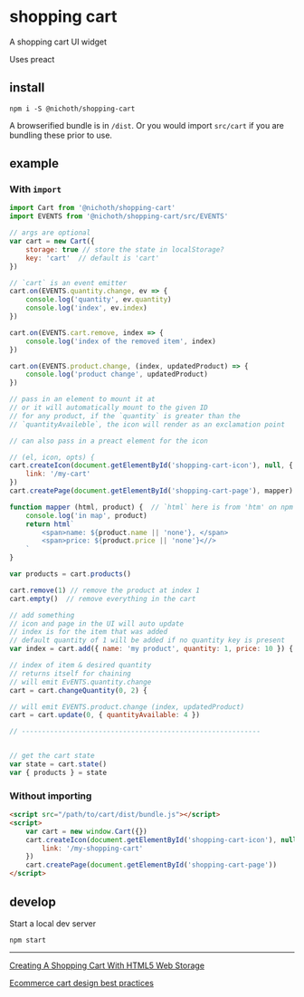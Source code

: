 # shopping cart

A shopping cart UI widget

Uses preact

## install

```
npm i -S @nichoth/shopping-cart
```

A browserified bundle is in `/dist`. Or you would import `src/cart` if you are bundling these prior to use.

## example

### With `import`
```js
import Cart from '@nichoth/shopping-cart'
import EVENTS from '@nichoth/shopping-cart/src/EVENTS'

// args are optional
var cart = new Cart({
    storage: true // store the state in localStorage?
    key: 'cart'  // default is 'cart'
})

// `cart` is an event emitter
cart.on(EVENTS.quantity.change, ev => {
    console.log('quantity', ev.quantity)
    console.log('index', ev.index)
})

cart.on(EVENTS.cart.remove, index => {
    console.log('index of the removed item', index)
})

cart.on(EVENTS.product.change, (index, updatedProduct) => {
    console.log('product change', updatedProduct)
})

// pass in an element to mount it at
// or it will automatically mount to the given ID
// for any product, if the `quantity` is greater than the
// `quantityAvaileble`, the icon will render as an exclamation point

// can also pass in a preact element for the icon

// (el, icon, opts) {
cart.createIcon(document.getElementById('shopping-cart-icon'), null, {
    link: '/my-cart'
})
cart.createPage(document.getElementById('shopping-cart-page'), mapper)

function mapper (html, product) {  // `html` here is from 'htm' on npm
    console.log('in map', product)
    return html`
        <span>name: ${product.name || 'none'}, </span>
        <span>price: ${product.price || 'none'}<//>
    `
}

var products = cart.products()

cart.remove(1) // remove the product at index 1
cart.empty()  // remove everything in the cart

// add something
// icon and page in the UI will auto update
// index is for the item that was added
// default quantity of 1 will be added if no quantity key is present
var index = cart.add({ name: 'my product', quantity: 1, price: 10 }) {

// index of item & desired quantity
// returns itself for chaining
// will emit EvENTS.quantity.change
cart = cart.changeQuantity(0, 2) {

// will emit EVENTS.product.change (index, updatedProduct)
cart = cart.update(0, { quantityAvailable: 4 })

// -----------------------------------------------------------


// get the cart state
var state = cart.state()
var { products } = state
```

### Without importing
```html
<script src="/path/to/cart/dist/bundle.js"></script>
<script>
    var cart = new window.Cart({})
    cart.createIcon(document.getElementById('shopping-cart-icon'), null, {
        link: '/my-shopping-cart'
    })
    cart.createPage(document.getElementById('shopping-cart-page'))
</script>
```


## develop

Start a local dev server
```
npm start
```

-------------------------------------------

[Creating A Shopping Cart With HTML5 Web Storage](https://www.smashingmagazine.com/2019/08/shopping-cart-html5-web-storage/)

[Ecommerce cart design best practices](https://webflow.com/blog/ecommerce-cart-design)

